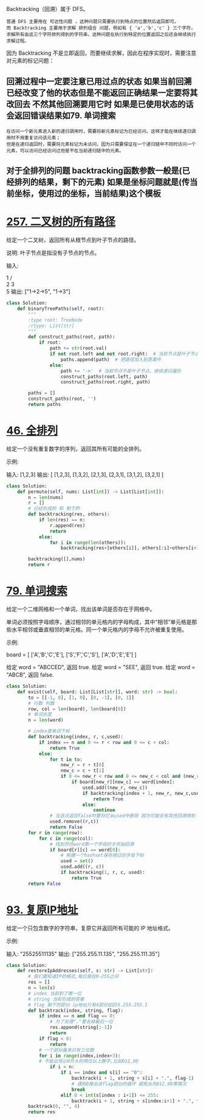 Backtracking（回溯）属于 DFS。

    普通 DFS 主要用在 可达性问题 ，这种问题只需要执行到特点的位置然后返回即可。
    而 Backtracking 主要用于求解 排列组合 问题，例如有 { 'a','b','c' } 三个字符，求解所有由这三个字符排列得到的字符串，这种问题在执行到特定的位置返回之后还会继续执行求解过程。

因为 Backtracking 不是立即返回，而要继续求解，因此在程序实现时，需要注意对元素的标记问题：

## 回溯过程中一定要注意已用过点的状态 如果当前回溯已经改变了他的状态但是不能返回正确结果一定要将其改回去 不然其他回溯要用它时 如果是已使用状态的话会返回错误结果如79. 单词搜索
    在访问一个新元素进入新的递归调用时，需要将新元素标记为已经访问，这样才能在继续递归调用时不用重复访问该元素；
    但是在递归返回时，需要将元素标记为未访问，因为只需要保证在一个递归链中不同时访问一个元素，可以访问已经访问过但是不在当前递归链中的元素。
## 对于全排列的问题 backtracking函数参数一般是(已经排列的结果，剩下的元素) 如果是坐标问题就是(传当前坐标，使用过的坐标，当前结果)这个模板
# [257. 二叉树的所有路径](https://leetcode-cn.com/problems/binary-tree-paths/ "257. 二叉树的所有路径")
给定一个二叉树，返回所有从根节点到叶子节点的路径。

说明: 叶子节点是指没有子节点的节点。

输入:

   1
 /   \
2      3
 \
  5
输出: ["1->2->5", "1->3"]
```python
class Solution:
    def binaryTreePaths(self, root):
        """
        :type root: TreeNode
        :rtype: List[str]
        """
        def construct_paths(root, path):
            if root:
                path += str(root.val)
                if not root.left and not root.right:  # 当前节点是叶子节点
                    paths.append(path)  # 把路径加入到答案中
                else:
                    path += '->'  # 当前节点不是叶子节点，继续递归遍历
                    construct_paths(root.left, path)
                    construct_paths(root.right, path)

        paths = []
        construct_paths(root, '')
        return paths
```
# [46. 全排列](https://leetcode-cn.com/problems/permutations/ "46. 全排列")
给定一个没有重复数字的序列，返回其所有可能的全排列。

示例:

输入: [1,2,3]
输出:
[
  [1,2,3],
  [1,3,2],
  [2,1,3],
  [2,3,1],
  [3,1,2],
  [3,2,1]
]
```python
class Solution:
    def permute(self, nums: List[int]) -> List[List[int]]:
        n = len(nums)
        r = []
        # 已经形成的 和 剩下的
        def backtracking(res, others):
            if len(res) == n:
                r.append(res)
                return
            else:
                for i in range(len(others)):
                    backtracking(res+[others[i]], others[:i]+others[i+1:])

        backtracking([],nums)
        return r
```
# [79. 单词搜索](https://leetcode-cn.com/problems/word-search/ "79. 单词搜索")
给定一个二维网格和一个单词，找出该单词是否存在于网格中。

单词必须按照字母顺序，通过相邻的单元格内的字母构成，其中“相邻”单元格是那些水平相邻或垂直相邻的单元格。同一个单元格内的字母不允许被重复使用。

示例:

board =
[
  ['A','B','C','E'],
  ['S','F','C','S'],
  ['A','D','E','E']
]

给定 word = "ABCCED", 返回 true.
给定 word = "SEE", 返回 true.
给定 word = "ABCB", 返回 false.
```python
class Solution:
    def exist(self, board: List[List[str]], word: str) -> bool:
        to = [[-1, 0], [1, 0], [0, -1], [0, 1]]
        # 行数 列数
        row, col = len(board), len(board[0])
        # 单词长度
        n = len(word)

        # index是单词下标
        def backtracking(index, r, c,used):
            if index == n and 0 <= r < row and 0 <= c < col:
                return True
            else:
                for t in to:
                    new_r = r + t[0]
                    new_c = c + t[1]
                    if 0 <= new_r < row and 0 <= new_c < col and (new_r, new_c) not in used:
                        if board[new_r][new_c] == word[index]:
                            used.add((new_r, new_c))
                            if backtracking(index + 1, new_r, new_c,used):
                                return True
                            else:
                                continue
                # 当该点返回false时要将它从used中删除 因为可能会有其他回溯用到
                used.remove((r,c))
                return False
        for r in range(row):
            for c in range(col):
                # 找到符合word第一个字母的才开始回溯
                if board[r][c] == word[0]:
                    # 构建一个hashset保存用过的字母下标
                    used = set()
                    used.add((r, c))
                    if backtracking(1, r, c, used):
                        return True
        return False
```

# [93. 复原IP地址](https://leetcode-cn.com/problems/restore-ip-addresses/ "93. 复原IP地址")
给定一个只包含数字的字符串，复原它并返回所有可能的 IP 地址格式。

示例:

输入: "25525511135"
输出: ["255.255.11.135", "255.255.111.35"]
```python
class Solution:
    def restoreIpAddresses(self, s: str) -> List[str]:
        # 我们要知道IP的格式,每位是在0~255之间
        res = []
        n = len(s)
        # index 当前到了哪一位
        # string 当前形成的答案
        # flag 剩下的部分 ip地址只有4部分如255.255.255.1
        def backtrack(index, string, flag):
            if index == n and flag == 0:
                # 为了处理"."要去掉最后一位
                res.append(string[:-1])
                return
            if flag < 0:
                return
            # 一个部分最多只有三位数
            for i in range(index,index+3):
            # 不能出现以0开头的两位以上数字,比如012,08
                if i < n:
                    if i == index and s[i] == "0":
                        backtrack(i + 1, string + s[i] + ".", flag-1)
                        # 遇到0推出该flag部分的循环 避免出先012,08等情况
                        break
                    elif 0 < int(s[index : i+1]) <= 255:
                        backtrack(i + 1, string + s[index:i+1] + ".", flag-1)
        backtrack(0, "", 4)
        return res
```
